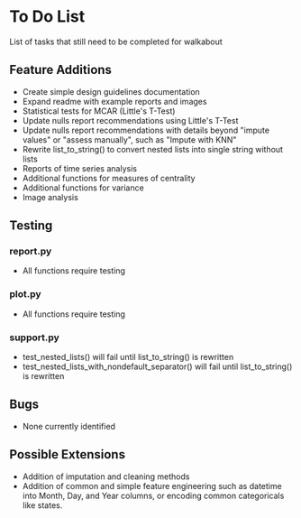 # To Do List
List of tasks that still need to be completed for walkabout

## Feature Additions
- Create simple design guidelines documentation
- Expand readme with example reports and images
- Statistical tests for MCAR (Little's T-Test)
- Update nulls report recommendations using Little's T-Test
- Update nulls report recommendations with details beyond "impute values" or "assess manually", such as "Impute with KNN"
- Rewrite list_to_string() to convert nested lists into single string without lists
- Reports of time series analysis
- Additional functions for measures of centrality
- Additional functions for variance
- Image analysis

## Testing
### report.py
- All functions require testing
### plot.py
- All functions require testing
### support.py
- test_nested_lists() will fail until list_to_string() is rewritten
- test_nested_lists_with_nondefault_separator() will fail until list_to_string() is rewritten

## Bugs
- None currently identified

## Possible Extensions
- Addition of imputation and cleaning methods
- Addition of common and simple feature engineering such as datetime into Month, Day, and Year columns, or encoding common categoricals like states.
